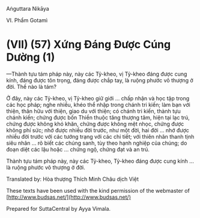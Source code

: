 Aṅguttara Nikāya

VI. Phẩm Gotamì

# (VII) (57) Xứng Ðáng Ðược Cúng Dường (1)

—Thành tựu tám pháp này, này các Tỷ-kheo, vị Tỷ-kheo đáng được cung kính, đáng được tôn trọng, đáng được chắp tay, là ruộng phước vô thượng ở đời. Thế nào là tám?

Ở đây, này các Tỷ-kheo, vị Tỷ-kheo giữ giới ... chấp nhận và học tập trong các học pháp; nghe nhiều, khéo thể nhập trong chánh tri kiến; làm bạn với thiện, thân hữu với thiện, giao du với thiện; có chánh tri kiến, thành tựu chánh kiến; chứng được bốn Thiền thuộc tăng thượng tâm, hiện tại lạc trú, chứng được không khó khăn, chứng được không mệt nhọc, chứng được không phí sức; nhớ được nhiều đời trước, như một đời, hai đời ... nhớ được nhiều đời trước với các tướng trạng với các chi tiết; với thiên nhãn thanh tịnh siêu nhân ... rõ biết các chúng sanh, tùy theo hạnh nghiệp của chúng; do đoạn diệt các lậu hoặc ... chứng ngộ, chứng đạt và an trú.

Thành tựu tám pháp này, này các Tỷ-kheo, Tỷ-kheo đáng được cung kính ... là ruộng phước vô thượng ở đời.

Translated by: Hòa thượng Thích Minh Châu dịch Việt

These texts have been used with the kind permission of the webmaster of [http://www.budsas.net/](http://www.budsas.net/)

Prepared for SuttaCentral by Ayya Vimala.
